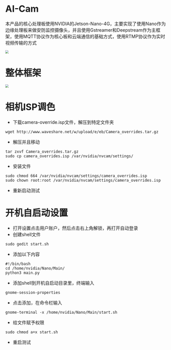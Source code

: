 # AI-Cam

本产品的核心处理板使用NVIDIA的Jetson-Nano-4G，主要实现了使用Nano作为边缘处理板来做安防监控摄像头，并且使用Gstreamer和Deepstream作为主框架，使用MQTT协议作为核心板和云端通信的基础方式，使用RTMP协议作为实时视频传输的方式

<img src="https://s4.ax1x.com/2021/12/21/TMOBcT.jpg" style="zoom:60%;" />

# 整体框架

<img src="https://s4.ax1x.com/2021/12/21/TMxiUH.png" style="zoom:60%;" />

# 相机ISP调色

- 下载camera-override.isp文件，解压到特定文件夹

```
wget http://www.waveshare.net/w/upload/e/eb/Camera_overrides.tar.gz
```

- 解压并且移动

```
tar zxvf Camera_overrides.tar.gz 
sudo cp camera_overrides.isp /var/nvidia/nvcam/settings/
```

- 安装文件

```
sudo chmod 664 /var/nvidia/nvcam/settings/camera_overrides.isp
sudo chown root:root /var/nvidia/nvcam/settings/camera_overrides.isp
```

- 重新启动测试

# 开机自启动设置

- 打开设置点击用户账户，然后点击右上角解锁，再打开自动登录
- 创建shell文件

```
sudo gedit start.sh
```

- 添加以下内容

```
#!/bin/bash
cd /home/nvidia/Nano/Main/
python3 main.py
```

- 添加shell到开机自启动目录里，终端输入

```
gnome-session-properties
```

- 点击添加，在命令栏输入

```
gnome-terminal -x /home/nvidia/Nano/Main/start.sh
```

- 给文件赋予权限

```
sudo chmod a+x start.sh
```

- 重启测试
